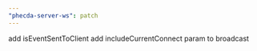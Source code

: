 ```yaml
---
"phecda-server-ws": patch
---
```


add isEventSentToClient
add includeCurrentConnect param to broadcast